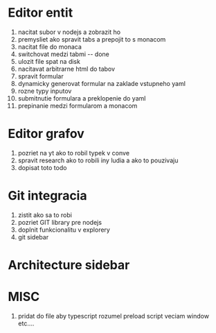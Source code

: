 # Editor entit

1. nacitat subor v nodejs a zobrazit ho
2. premysliet ako spravit tabs a prepojit to s monacom
3. nacitat file do monaca
4. switchovat medzi tabmi -- done
5. ulozit file spat na disk
6. nacitavat arbitrarne html do tabov
7. spravit formular
8. dynamicky generovat formular na zaklade vstupneho yaml
9. rozne typy inputov
10. submitnutie formulara a preklopenie do yaml
11. prepinanie medzi formularom a monacom

# Editor grafov

1. pozriet na yt ako to robil typek v conve
2. spravit research ako to robili iny ludia a ako to pouzivaju
3. dopisat toto todo

# Git integracia

1. zistit ako sa to robi
2. pozriet GIT library pre nodejs
3. doplnit funkcionalitu v explorery
4. git sidebar

# Architecture sidebar

# MISC

1. pridat do file aby typescript rozumel preload script veciam window etc....
